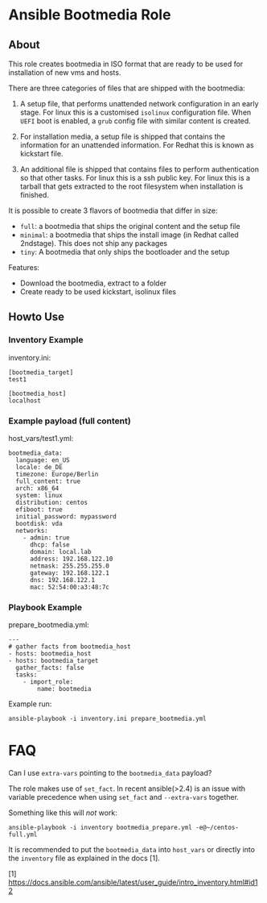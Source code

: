 # Ansible Bootmedia Role

## About 

This role creates bootmedia in ISO format that
are ready to be used for installation of new vms and hosts. 

There are three categories of files that are shipped with the bootmedia:

1. A setup file, that performs unattended network configuration
in an early stage. For linux this is a customised `isolinux` configuration file.
When `UEFI` boot is enabled, a `grub` config file with similar content is created.

2. For  installation media, a setup file is shipped that contains the information for an
unattended information. For Redhat this is known as kickstart file.

3. An additional file is shipped that contains files to perform authentication so
that other tasks. For linux this is a ssh public key. For linux this is
a tarball that gets extracted to the root filesystem when installation is
finished.

It is possible to create 3 flavors of bootmedia that differ in size:

- `full`: a bootmedia that ships the original content and the setup file
- `minimal`: a bootmedia that ships the install image (in Redhat called
  2ndstage). This does not ship any packages
- `tiny`: A bootmedia that only ships the bootloader and the setup

Features:
- Download the bootmedia, extract to a folder
- Create ready to be used kickstart, isolinux files

## Howto Use

### Inventory Example

inventory.ini:
```
[bootmedia_target]
test1

[bootmedia_host]
localhost
```

### Example payload (full content)

host_vars/test1.yml:
```
bootmedia_data:
  language: en_US
  locale: de_DE
  timezone: Europe/Berlin
  full_content: true
  arch: x86_64
  system: linux
  distribution: centos
  efiboot: true
  initial_password: mypassword
  bootdisk: vda
  networks:
    - admin: true
      dhcp: false
      domain: local.lab
      address: 192.168.122.10
      netmask: 255.255.255.0
      gateway: 192.168.122.1
      dns: 192.168.122.1
      mac: 52:54:00:a3:48:7c
```

### Playbook Example

prepare_bootmedia.yml:
```
---
# gather facts from bootmedia_host
- hosts: bootmedia_host
- hosts: bootmedia_target
  gather_facts: false
  tasks:
    - import_role: 
        name: bootmedia
```

Example run:

```
ansible-playbook -i inventory.ini prepare_bootmedia.yml
```

# FAQ

Can I use `extra-vars` pointing to the `bootmedia_data` payload?

The role makes use of `set_fact`. 
In recent ansible(>2.4) is an issue with variable precedence 
when using `set_fact` and `--extra-vars` together.

Something like this will *not* work:
```
ansible-playbook -i inventory bootmedia_prepare.yml -e@~/centos-full.yml
```

It is recommended to put the `bootmedia_data` into `host_vars` or directly
into the `inventory` file as explained in the docs [1].



[1] https://docs.ansible.com/ansible/latest/user_guide/intro_inventory.html#id12
